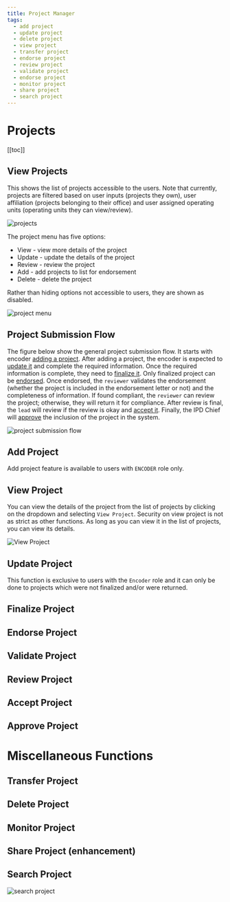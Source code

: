 ```yaml
---
title: Project Manager
tags: 
  - add project
  - update project
  - delete project
  - view project
  - transfer project
  - endorse project
  - review project
  - validate project
  - endorse project
  - monitor project
  - share project
  - search project
---
```


# Projects

[[toc]]

## View Projects

This shows the list of projects accessible to the users. Note that currently, projects are filtered based on user inputs (projects they own), user affiliation (projects belonging to their office) and user assigned operating units (operating units they can view/review).

![projects](https://user-images.githubusercontent.com/29625844/83590122-9a881900-a587-11ea-9226-2db2a495c675.png)

The project menu has five options:

- View - view more details of the project
- Update - update the details of the project
- Review - review the project
- Add - add projects to list for endorsement
- Delete - delete the project

Rather than hiding options not accessible to users, they are shown as disabled.

![project menu](https://user-images.githubusercontent.com/29625844/83590177-b8ee1480-a587-11ea-8ea5-3cdcd6e6be7e.png)

## Project Submission Flow

The figure below show the general project submission flow. It starts with encoder [adding a project](#add-project). After adding a project, the encoder is expected to [update it](#update-project) and complete the required information. Once the required information is complete, they need to [finalize it](#finalize-project). Only finalized project can be [endorsed](#endorse-project). Once endorsed, the `reviewer` validates the endorsement (whether the project is included in the endorsement letter or not) and the completeness of information. If found compliant, the `reviewer` can review the project; otherwise, they will return it for compliance. After review is final, the `lead` will review if the review is okay and [accept it](#accept-project). Finally, the IPD Chief will [approve](#approve-project) the inclusion of the project in the system.  

![project submission flow](https://user-images.githubusercontent.com/29625844/83707848-97576080-a64d-11ea-90e8-31c98856bc30.png)

## Add Project

Add project feature is available to users with `ENCODER` role only.

## View Project

You can view the details of the project from the list of projects by clicking on the dropdown and selecting `View Project`. Security on view project is not as strict as other functions. As long as you can view it in the list of projects, you can view its details.

![View Project](https://user-images.githubusercontent.com/29625844/83824911-5bce9c00-a70a-11ea-8921-37cbb94b3ae9.png)

## Update Project

This function is exclusive to users with the `Encoder` role and it can only be done to projects which were not finalized and/or were returned.

## Finalize Project

## Endorse Project

## Validate Project

## Review Project

## Accept Project

## Approve Project

# Miscellaneous Functions

## Transfer Project

## Delete Project

## Monitor Project

## Share Project (enhancement)

## Search Project

![search project](https://user-images.githubusercontent.com/29625844/83590235-dfac4b00-a587-11ea-8f5f-7b64828e9b6f.png)
